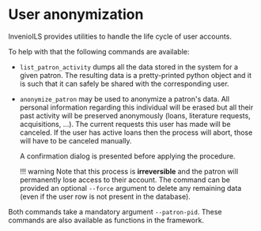 # User anonymization

InvenioILS provides utilities to handle the life cycle of user accounts.

To help with that the following commands are available:

- `list_patron_activity` dumps all the data stored in the system for a given patron.
  The resulting data is a pretty-printed python object and it is such that it can safely be shared with the corresponding user.

- `anonymize_patron` may be used to anonymize a patron's data.
  All personal information regarding this individual will be erased but all their past activity will be preserved anonymously (loans, literature requests, acquisitions, ...).
  The current requests this user has made will be canceled.
  If the user has active loans then the process will abort, those will have to be canceled manually.

  A confirmation dialog is presented before applying the procedure.

  !!! warning
    Note that this process is **irreversible** and the patron will permanently lose access to their account.
    The command can be provided an optional `--force` argument to delete any remaining data (even if the user row is not present in the database).

Both commands take a mandatory argument `--patron-pid`.
These commands are also available as functions in the framework.
